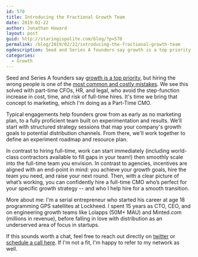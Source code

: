 ```yaml
---
id: 570
title: Introducing the Fractional Growth Team
date: 2019-02-22
author: Jonathan Howard
layout: post
guid: http://staringispolite.com/blog/?p=570
permalink: /blog/2019/02/22/introducing-the-fractional-growth-team
ogdescription: Seed and Series A founders say growth is a top priority, but hiring the wrong people is one of the most common and costly mistakes. We see this solved with part-time CFOs, HR, and legal, who avoid the step-function increase in cost, time, and risk of full-time hires. It’s time we bring that concept to marketing, which I’m doing as a Part-Time CMO. Typical engagements...
categories:
  - Growth
---
```

Seed and Series A founders say [growth is a top priority](https://twitter.com/rrhoover/status/1081617388586426368), but hiring the wrong people is one of the [most common and costly mistakes](https://www.cbinsights.com/research/startup-failure-reasons-top/). We see this solved with part-time CFOs, HR, and legal, who avoid the step-function increase in cost, time, and risk of full-time hires. It's time we bring that concept to marketing, which I'm doing as a Part-Time CMO.

Typical engagements help founders grow from as early as no marketing plan, to a fully proficient team built on experimentation and results. We’ll start with structured strategy sessions that map your company's growth goals to potential distribution channels. From there, we'll work together to define an experiment roadmap and resource plan. 

In contrast to hiring full-time, work can start immediately (including world-class contractors available to fill gaps in your team!) then smoothly scale into the full-time team you envision. In contrast to agencies, incentives are aligned with an end-point in mind: you achieve your growth goals, hire the team you need, and raise your next round. Then, with a clear picture of what’s working, you can confidently hire a full-time CMO who’s perfect for your specific growth strategy -- and who I help hire for a smooth transition.

More about me:
I'm a serial entrepreneur who started his career at age 18 programming GPS satellites at Lockheed. I spent 15 years as CTO, CEO, and on engineering growth teams like Lolapps (50M+ MAU) and Minted.com (millions in revenue), before falling in love with distribution as an underserved area of focus in startups.

If this sounds worth a chat, feel free to reach out directly on [twitter](https://twitter.com/staringispolite) or [schedule a call here](https://calendly.com/j-h/growth-office-hours/). If I'm not a fit, I'm happy to refer to my network as well.

